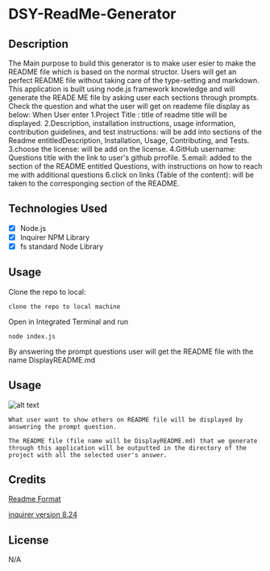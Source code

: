 # DSY-ReadMe-Generator

## Description

The Main purpose to build this generator is to make user esier to make the README file which is based on the normal structor. Users will get an perfect README file without taking care of the type-setting and markdown.
This application is built using node.js framework knowledge and will generate the READE ME file by asking user each sections through prompts.
Check the question and what the user will get on reademe file display as below:
When User enter 
1.Project Title : title of readme title will be displayed.
2.Description, installation instructions, usage information, contribution guidelines, and test instructions: will be add into sections of the Readme entitledDescription, Installation, Usage, Contributing, and Tests.
3.choose the license: will be add on the license.
4.GitHub username: Questions title with the link to user's github prrofile.
5.email: added to the section of the README entitled Questions, with instructions on how to reach me with additional questions
6.click on links (Table of the content): will be taken to the corresponging section of the README.

## Technologies Used

- [x] Node.js
- [x] Inquirer NPM Library
- [x] fs standard Node Library

## Usage

Clone the repo to local:
```
clone the repo to local machine
```

Open in Integrated Terminal and run
```
node index.js
```
By answering the prompt questions user will get the README file with the name DisplayREADME.md

## Usage

![alt text](./Develop/assets/Guide.gif)

```
What user want to show others on README file will be displayed by answering the prompt question.
```

```
The README file (file name will be DisplayREADME.md) that we generate through this application will be outputted in the directory of the project with all the selected user's answer.
```
## Credits

[Readme Format](https://coding-boot-camp.github.io/full-stack/github/professional-readme-guide)

[inquirer version 8.24](https://www.npmjs.com/package/inquirer/v/8.2.4)

## License

N/A